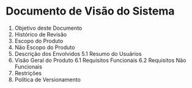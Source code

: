 # Documento de Visão do Sistema
1. Objetivo deste Documento
2. Histórico de Revisão
3. Escopo do Produto
4. Não Escopo do Produto
5. Descrição dos Envolvidos
5.1 Resumo do Usuários
6. Visão Geral do Produto
6.1 Requisitos Funcionais
6.2 Requisitos Não Funcionais
7. Restrições
8. Política de Versionamento

